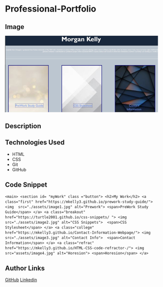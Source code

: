 # Professional-Portfolio

## Image
![ProfilePic](./assets/profile%20pic.JPG)

## Description


## Technologies Used
- HTML
- CSS
- Git 
- GitHub

## Code Snippet
`<main>
        <section id= "myWork" class ="button">
            <h2>My Work</h2>
            <a class="first" href="https://mkelly3.github.io/prework-study-guide/">
                <img  src="./assets/image1.jpg" alt="Prework">
                <span>PreWork Study Guide</span>
            </a>
            <a class="breakout" href="https://turtle2001.github.io/css-snippets/ ">
            <img src="./assets/image2.jpg" alt="CSS Snippets"> 
            <span>CSS Stylesheet</span>
        </a>
            <a class="college" href="https://mkelly3.github.io/Contact-Information-Webpage/">
            <img src="./assets/image3.jpg" alt="Contact Info"> 
            <span>Contact Information</span>
        </a>
            <a class="refrac" href="https://mkelly3.github.io/HTML-CSS-code-refractor-/">
            <img src="assets/image4.jpg" alt="Horesion">
            <span>Horesion</span>
             </a>
`

## Author Links

[GitHub](https://github.com/mkelly3)
[Linkedin](https://www.linkedin.com/in/morgan-kelly15/)


